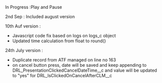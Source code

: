 In Progress :Play and Pause

2nd Sep : Included august version

10th Auf version :
- Javascript code fix based on logs on logs_c object
- Updated time calculation from float to round()


24th July version :
- Duplicate record from ATF managed on line no 163
- on cancel button press, date will be saved and keep appending to DRL_PresentationClickedCancelDateTime__c and value will be updated to "yes" for DRL_IsClickedOnCancelAfterCLM__c

